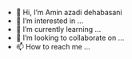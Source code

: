 - 👋 Hi, I’m Amin azadi dehabasani
- 👀 I’m interested in ...
- 🌱 I’m currently learning ...
- 💞️ I’m looking to collaborate on ...
- 📫 How to reach me ...

<!---
Aminazadidehabasani/Aminazadidehabasani is a ✨ special ✨ repository because its `README.md` (this file) appears on your GitHub profile.
You can click the Preview link to take a look at your changes.
--->
